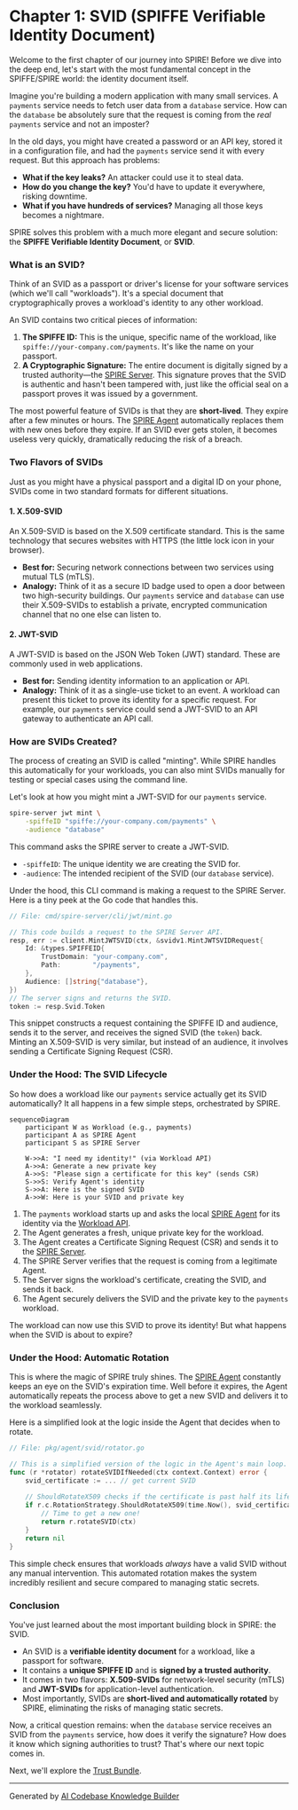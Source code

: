 # Chapter 1: SVID (SPIFFE Verifiable Identity Document)

Welcome to the first chapter of our journey into SPIRE! Before we dive into the deep end, let's start with the most fundamental concept in the SPIFFE/SPIRE world: the identity document itself.

Imagine you're building a modern application with many small services. A `payments` service needs to fetch user data from a `database` service. How can the `database` be absolutely sure that the request is coming from the *real* `payments` service and not an imposter?

In the old days, you might have created a password or an API key, stored it in a configuration file, and had the `payments` service send it with every request. But this approach has problems:
*   **What if the key leaks?** An attacker could use it to steal data.
*   **How do you change the key?** You'd have to update it everywhere, risking downtime.
*   **What if you have hundreds of services?** Managing all those keys becomes a nightmare.

SPIRE solves this problem with a much more elegant and secure solution: the **SPIFFE Verifiable Identity Document**, or **SVID**.

### What is an SVID?

Think of an SVID as a passport or driver's license for your software services (which we'll call "workloads"). It's a special document that cryptographically proves a workload's identity to any other workload.

An SVID contains two critical pieces of information:

1.  **The SPIFFE ID:** This is the unique, specific name of the workload, like `spiffe://your-company.com/payments`. It's like the name on your passport.
2.  **A Cryptographic Signature:** The entire document is digitally signed by a trusted authority—the [SPIRE Server](05_spire_server_.md). This signature proves that the SVID is authentic and hasn't been tampered with, just like the official seal on a passport proves it was issued by a government.

The most powerful feature of SVIDs is that they are **short-lived**. They expire after a few minutes or hours. The [SPIRE Agent](04_spire_agent_.md) automatically replaces them with new ones before they expire. If an SVID ever gets stolen, it becomes useless very quickly, dramatically reducing the risk of a breach.

### Two Flavors of SVIDs

Just as you might have a physical passport and a digital ID on your phone, SVIDs come in two standard formats for different situations.

#### 1. X.509-SVID

An X.509-SVID is based on the X.509 certificate standard. This is the same technology that secures websites with HTTPS (the little lock icon in your browser).

*   **Best for:** Securing network connections between two services using mutual TLS (mTLS).
*   **Analogy:** Think of it as a secure ID badge used to open a door between two high-security buildings. Our `payments` service and `database` can use their X.509-SVIDs to establish a private, encrypted communication channel that no one else can listen to.

#### 2. JWT-SVID

A JWT-SVID is based on the JSON Web Token (JWT) standard. These are commonly used in web applications.

*   **Best for:** Sending identity information to an application or API.
*   **Analogy:** Think of it as a single-use ticket to an event. A workload can present this ticket to prove its identity for a specific request. For example, our `payments` service could send a JWT-SVID to an API gateway to authenticate an API call.

### How are SVIDs Created?

The process of creating an SVID is called "minting". While SPIRE handles this automatically for your workloads, you can also mint SVIDs manually for testing or special cases using the command line.

Let's look at how you might mint a JWT-SVID for our `payments` service.

```bash
spire-server jwt mint \
    -spiffeID "spiffe://your-company.com/payments" \
    -audience "database"
```

This command asks the SPIRE server to create a JWT-SVID.
*   `-spiffeID`: The unique identity we are creating the SVID for.
*   `-audience`: The intended recipient of the SVID (our `database` service).

Under the hood, this CLI command is making a request to the SPIRE Server. Here is a tiny peek at the Go code that handles this.

```go
// File: cmd/spire-server/cli/jwt/mint.go

// This code builds a request to the SPIRE Server API.
resp, err := client.MintJWTSVID(ctx, &svidv1.MintJWTSVIDRequest{
	Id: &types.SPIFFEID{
		TrustDomain: "your-company.com",
		Path:        "/payments",
	},
	Audience: []string{"database"},
})
// The server signs and returns the SVID.
token := resp.Svid.Token
```
This snippet constructs a request containing the SPIFFE ID and audience, sends it to the server, and receives the signed SVID (the `token`) back. Minting an X.509-SVID is very similar, but instead of an audience, it involves sending a Certificate Signing Request (CSR).

### Under the Hood: The SVID Lifecycle

So how does a workload like our `payments` service actually get its SVID automatically? It all happens in a few simple steps, orchestrated by SPIRE.

```mermaid
sequenceDiagram
    participant W as Workload (e.g., payments)
    participant A as SPIRE Agent
    participant S as SPIRE Server

    W->>A: "I need my identity!" (via Workload API)
    A->>A: Generate a new private key
    A->>S: "Please sign a certificate for this key" (sends CSR)
    S->>S: Verify Agent's identity
    S->>A: Here is the signed SVID
    A->>W: Here is your SVID and private key
```

1.  The `payments` workload starts up and asks the local [SPIRE Agent](04_spire_agent_.md) for its identity via the [Workload API](03_workload_api_.md).
2.  The Agent generates a fresh, unique private key for the workload.
3.  The Agent creates a Certificate Signing Request (CSR) and sends it to the [SPIRE Server](05_spire_server_.md).
4.  The SPIRE Server verifies that the request is coming from a legitimate Agent.
5.  The Server signs the workload's certificate, creating the SVID, and sends it back.
6.  The Agent securely delivers the SVID and the private key to the `payments` workload.

The workload can now use this SVID to prove its identity! But what happens when the SVID is about to expire?

### Under the Hood: Automatic Rotation

This is where the magic of SPIRE truly shines. The [SPIRE Agent](04_spire_agent_.md) constantly keeps an eye on the SVID's expiration time. Well before it expires, the Agent automatically repeats the process above to get a new SVID and delivers it to the workload seamlessly.

Here is a simplified look at the logic inside the Agent that decides when to rotate.

```go
// File: pkg/agent/svid/rotator.go

// This is a simplified version of the logic in the Agent's main loop.
func (r *rotator) rotateSVIDIfNeeded(ctx context.Context) error {
	svid_certificate := ... // get current SVID
	
	// ShouldRotateX509 checks if the certificate is past half its life.
	if r.c.RotationStrategy.ShouldRotateX509(time.Now(), svid_certificate) {
		// Time to get a new one!
		return r.rotateSVID(ctx)
	}
	return nil
}
```
This simple check ensures that workloads *always* have a valid SVID without any manual intervention. This automated rotation makes the system incredibly resilient and secure compared to managing static secrets.

### Conclusion

You've just learned about the most important building block in SPIRE: the SVID.

*   An SVID is a **verifiable identity document** for a workload, like a passport for software.
*   It contains a **unique SPIFFE ID** and is **signed by a trusted authority**.
*   It comes in two flavors: **X.509-SVIDs** for network-level security (mTLS) and **JWT-SVIDs** for application-level authentication.
*   Most importantly, SVIDs are **short-lived and automatically rotated** by SPIRE, eliminating the risks of managing static secrets.

Now, a critical question remains: when the `database` service receives an SVID from the `payments` service, how does it verify the signature? How does it know which signing authorities to trust? That's where our next topic comes in.

Next, we'll explore the [Trust Bundle](02_trust_bundle_.md).

---

Generated by [AI Codebase Knowledge Builder](https://github.com/The-Pocket/Tutorial-Codebase-Knowledge)